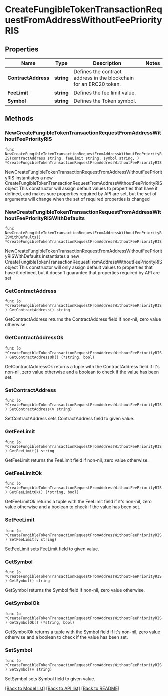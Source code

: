 # CreateFungibleTokenTransactionRequestFromAddressWithoutFeePriorityRIS

## Properties

Name | Type | Description | Notes
------------ | ------------- | ------------- | -------------
**ContractAddress** | **string** | Defines the contract address in the blockchain for an ERC20 token. | 
**FeeLimit** | **string** | Defines the fee limit value. | 
**Symbol** | **string** | Defines the Token symbol. | 

## Methods

### NewCreateFungibleTokenTransactionRequestFromAddressWithoutFeePriorityRIS

`func NewCreateFungibleTokenTransactionRequestFromAddressWithoutFeePriorityRIS(contractAddress string, feeLimit string, symbol string, ) *CreateFungibleTokenTransactionRequestFromAddressWithoutFeePriorityRIS`

NewCreateFungibleTokenTransactionRequestFromAddressWithoutFeePriorityRIS instantiates a new CreateFungibleTokenTransactionRequestFromAddressWithoutFeePriorityRIS object
This constructor will assign default values to properties that have it defined,
and makes sure properties required by API are set, but the set of arguments
will change when the set of required properties is changed

### NewCreateFungibleTokenTransactionRequestFromAddressWithoutFeePriorityRISWithDefaults

`func NewCreateFungibleTokenTransactionRequestFromAddressWithoutFeePriorityRISWithDefaults() *CreateFungibleTokenTransactionRequestFromAddressWithoutFeePriorityRIS`

NewCreateFungibleTokenTransactionRequestFromAddressWithoutFeePriorityRISWithDefaults instantiates a new CreateFungibleTokenTransactionRequestFromAddressWithoutFeePriorityRIS object
This constructor will only assign default values to properties that have it defined,
but it doesn't guarantee that properties required by API are set

### GetContractAddress

`func (o *CreateFungibleTokenTransactionRequestFromAddressWithoutFeePriorityRIS) GetContractAddress() string`

GetContractAddress returns the ContractAddress field if non-nil, zero value otherwise.

### GetContractAddressOk

`func (o *CreateFungibleTokenTransactionRequestFromAddressWithoutFeePriorityRIS) GetContractAddressOk() (*string, bool)`

GetContractAddressOk returns a tuple with the ContractAddress field if it's non-nil, zero value otherwise
and a boolean to check if the value has been set.

### SetContractAddress

`func (o *CreateFungibleTokenTransactionRequestFromAddressWithoutFeePriorityRIS) SetContractAddress(v string)`

SetContractAddress sets ContractAddress field to given value.


### GetFeeLimit

`func (o *CreateFungibleTokenTransactionRequestFromAddressWithoutFeePriorityRIS) GetFeeLimit() string`

GetFeeLimit returns the FeeLimit field if non-nil, zero value otherwise.

### GetFeeLimitOk

`func (o *CreateFungibleTokenTransactionRequestFromAddressWithoutFeePriorityRIS) GetFeeLimitOk() (*string, bool)`

GetFeeLimitOk returns a tuple with the FeeLimit field if it's non-nil, zero value otherwise
and a boolean to check if the value has been set.

### SetFeeLimit

`func (o *CreateFungibleTokenTransactionRequestFromAddressWithoutFeePriorityRIS) SetFeeLimit(v string)`

SetFeeLimit sets FeeLimit field to given value.


### GetSymbol

`func (o *CreateFungibleTokenTransactionRequestFromAddressWithoutFeePriorityRIS) GetSymbol() string`

GetSymbol returns the Symbol field if non-nil, zero value otherwise.

### GetSymbolOk

`func (o *CreateFungibleTokenTransactionRequestFromAddressWithoutFeePriorityRIS) GetSymbolOk() (*string, bool)`

GetSymbolOk returns a tuple with the Symbol field if it's non-nil, zero value otherwise
and a boolean to check if the value has been set.

### SetSymbol

`func (o *CreateFungibleTokenTransactionRequestFromAddressWithoutFeePriorityRIS) SetSymbol(v string)`

SetSymbol sets Symbol field to given value.



[[Back to Model list]](../README.md#documentation-for-models) [[Back to API list]](../README.md#documentation-for-api-endpoints) [[Back to README]](../README.md)


